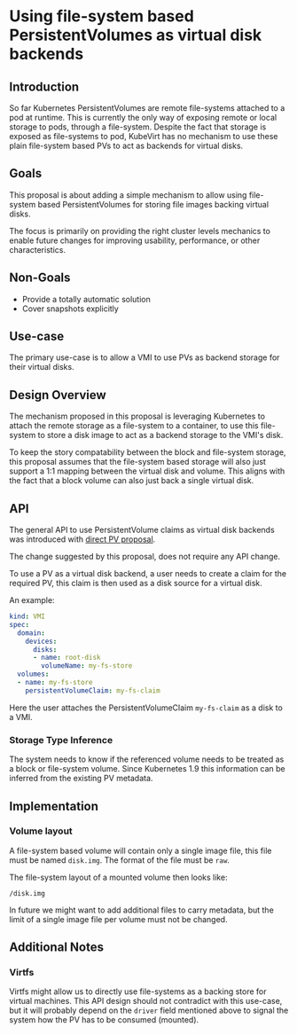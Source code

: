 # Using file-system based PersistentVolumes as virtual disk backends

## Introduction

So far Kubernetes PersistentVolumes are remote file-systems attached to a pod at
runtime. This is currently the only way of exposing remote or local storage to
pods, through a file-system.
Despite the fact that storage is exposed as file-systems to pod, KubeVirt has
no mechanism to use these plain file-system based PVs to act as backends for
virtual disks.


## Goals

This proposal is about adding a simple mechanism to allow using file-system
based PersistentVolumes for storing file images backing virtual disks.

The focus is primarily on providing the right cluster levels mechanics to enable
future changes for improving usability, performance, or other characteristics.


## Non-Goals

- Provide a totally automatic solution
- Cover snapshots explicitly


## Use-case

The primary use-case is to allow a VMI to use PVs as backend storage for their
virtual disks.


## Design Overview

The mechanism proposed in this proposal is leveraging Kubernetes to attach
the remote storage as a file-system to a container, to use this file-system to
store a disk image to act as a backend storage to the VMI's disk.

To keep the story compatability between the block and file-system storage, this
proposal assumes that the file-system based storage will also just support a 1:1
mapping between the virtual disk and volume.
This aligns with the fact that a block volume can also just back a single
virtual disk.


## API

The general API to use PersistentVolume claims as virtual disk backends was
introduced with [direct PV proposal](direct-pv-disks.md).

The change suggested by this proposal, does not require any API change.

To use a PV as a virtual disk backend, a user needs to create a claim for the
required PV, this claim is then used as a disk source for a virtual disk.

An example:

```yaml
kind: VMI
spec:
  domain:
    devices:
      disks:
      - name: root-disk
        volumeName: my-fs-store
  volumes:
  - name: my-fs-store
    persistentVolumeClaim: my-fs-claim
```

Here the user attaches the PersistentVolumeClaim `my-fs-claim` as a disk to a
VMI.


### Storage Type Inference

The system needs to know if the referenced volume needs to be treated as a
block or file-system volume.
Since Kubernetes 1.9 this information can be inferred from the existing PV
metadata.


## Implementation

### Volume layout

A file-system based volume will contain only a single image file, this file
must be named `disk.img`.
The format of the file must be `raw`.

The file-system layout of a mounted volume then looks like:

```
/disk.img
```

In future we might want to add additional files to carry metadata, but the limit
of a single image file per volume must not be changed.


## Additional Notes

### Virtfs

Virtfs might allow us to directly use file-systems as a backing store for
virtual machines.
This API design should not contradict with this use-case, but it will probably
depend on the `driver` field mentioned above to signal the system how the PV has
to be consumed (mounted).
